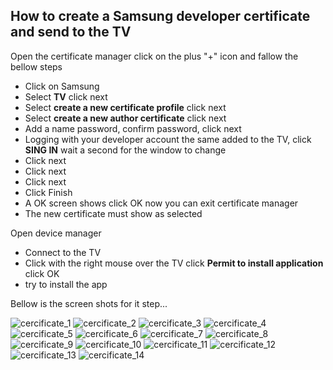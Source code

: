 ## How to create a Samsung developer certificate and send to the TV

Open the certificate manager click on the plus "+" icon and fallow the bellow steps

* Click on Samsung
* Select **TV** click next
* Select **create a new certificate profile** click next
* Select **create a new author certificate** click next
* Add a name password, confirm password, click next
* Logging with your developer account the same added to the TV, click **SING IN** wait a second for the window to change
* Click next
* Click next
* Click next
* Click Finish
* A OK screen shows click OK now you can exit certificate manager
* The new certificate must show as selected 

Open device manager
* Connect to the TV
* Click with the right mouse over the TV click **Permit to install application** click OK
* try to install the app

Bellow is the screen shots for it step...

![cercificate_1](https://fgl27.github.io/smarttv-twitch/release/githubio/etc/img/sd_01.png)
![cercificate_2](https://fgl27.github.io/smarttv-twitch/release/githubio/etc/img/sd_02.png)
![cercificate_3](https://fgl27.github.io/smarttv-twitch/release/githubio/etc/img/sd_03.png)
![cercificate_4](https://fgl27.github.io/smarttv-twitch/release/githubio/etc/img/sd_04.png)
![cercificate_5](https://fgl27.github.io/smarttv-twitch/release/githubio/etc/img/sd_05.png)
![cercificate_6](https://fgl27.github.io/smarttv-twitch/release/githubio/etc/img/sd_06.png)
![cercificate_7](https://fgl27.github.io/smarttv-twitch/release/githubio/etc/img/sd_07.png)
![cercificate_8](https://fgl27.github.io/smarttv-twitch/release/githubio/etc/img/sd_08.png)
![cercificate_9](https://fgl27.github.io/smarttv-twitch/release/githubio/etc/img/sd_09.png)
![cercificate_10](https://fgl27.github.io/smarttv-twitch/release/githubio/etc/img/sd_10.png)
![cercificate_11](https://fgl27.github.io/smarttv-twitch/release/githubio/etc/img/sd_11.png)
![cercificate_12](https://fgl27.github.io/smarttv-twitch/release/githubio/etc/img/sd_12.png)
![cercificate_13](https://fgl27.github.io/smarttv-twitch/release/githubio/etc/img/sd_13.png)
![cercificate_14](https://fgl27.github.io/smarttv-twitch/release/githubio/etc/img/sd_14.png)

